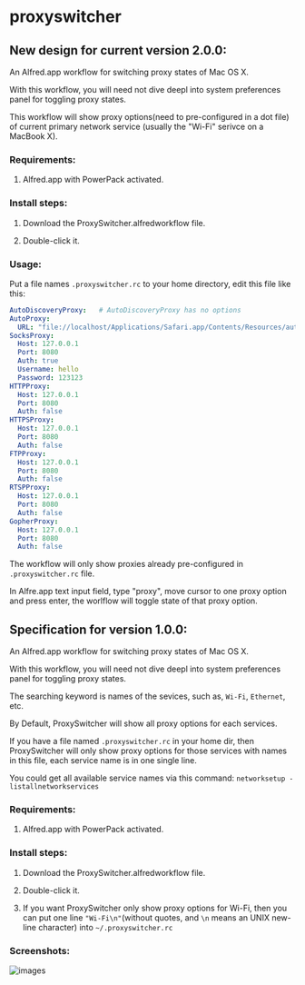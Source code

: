 proxyswitcher
=============

## New design for current version 2.0.0:


An Alfred.app workflow for switching proxy states of Mac OS X.

With this workflow, you will need not dive deepl into system preferences panel for toggling proxy states.

This workflow will show proxy options(need to pre-configured in a dot file) of current primary network service (usually the "Wi-Fi" serivce on a MacBook X).

### Requirements:
 
 1. Alfred.app with PowerPack activated.
 
### Install steps:
 
 1. Download the ProxySwitcher.alfredworkflow file.
 
 2. Double-click it.

### Usage:

Put a file names `.proxyswitcher.rc` to your home directory, edit this file like this:

```yaml
AutoDiscoveryProxy:   # AutoDiscoveryProxy has no options
AutoProxy:
  URL: "file://localhost/Applications/Safari.app/Contents/Resources/autoproxy.pac"  # URL of pac file
SocksProxy:
  Host: 127.0.0.1
  Port: 8080
  Auth: true
  Username: hello
  Password: 123123
HTTPProxy:
  Host: 127.0.0.1
  Port: 8080
  Auth: false
HTTPSProxy:
  Host: 127.0.0.1
  Port: 8080
  Auth: false
FTPProxy:
  Host: 127.0.0.1
  Port: 8080
  Auth: false
RTSPProxy:
  Host: 127.0.0.1
  Port: 8080
  Auth: false
GopherProxy:
  Host: 127.0.0.1
  Port: 8080
  Auth: false
```

The workflow will only show proxies already pre-configured in `.proxyswitcher.rc` file.

In Alfre.app text input field, type "proxy", move cursor to one proxy option and press enter, the worlflow will toggle state of that proxy option.

## Specification for version 1.0.0:


An Alfred.app workflow for switching proxy states of Mac OS X.

With this workflow, you will need not dive deepl into system preferences panel for toggling proxy states.

The searching keyword is names of the sevices, such as, `Wi-Fi`, `Ethernet`, etc.

By Default, ProxySwitcher will show all proxy options for each services. 

If you have a file named `.proxyswitcher.rc` in your home dir, then ProxySwitcher will only show proxy options for those services with names in this file, each service name is in one single line.

 You could get all available service names via this command:  `networksetup -listallnetworkservices`
 
 
### Requirements:
 
 1. Alfred.app with PowerPack activated.
 
### Install steps:
 
 1. Download the ProxySwitcher.alfredworkflow file.
 
 2. Double-click it.
 
 3. If you want ProxySwitcher only show proxy options for Wi-Fi, then you can put one line `"Wi-Fi\n"`(without quotes, and `\n` means an UNIX new-line character) into `~/.proxyswitcher.rc`

### Screenshots:
 
 ![images](https://github.com/lululau/proxyswitcher/raw/master/screenshot.png)
